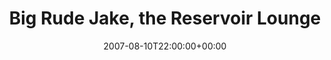 ---
templateKey: event
guid: 0893f5b8-6eab-11ea-99c5-002590d1d1b0
date: 2007-08-10T22:00:00+00:00
eventTime: '10pm'
title: Big Rude Jake, the Reservoir Lounge
artist: Big Rude Jake
city: Toronto
venue: the Reservoir Lounge
group: Tim Shia
guests: Kevin Barrett, Sarah Mccelcharn, Jack Zorawski
---